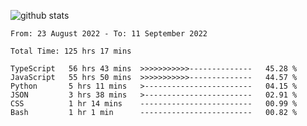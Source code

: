 ![github stats](https://github-readme-stats.vercel.app/api?username=realmahd1&show_icons=true&theme=codeSTACKr&hide_rank=true&count_private=true)

<!--START_SECTION:waka-->

```text
From: 23 August 2022 - To: 11 September 2022

Total Time: 125 hrs 17 mins

TypeScript   56 hrs 43 mins  >>>>>>>>>>>--------------   45.28 %
JavaScript   55 hrs 50 mins  >>>>>>>>>>>--------------   44.57 %
Python       5 hrs 11 mins   >------------------------   04.15 %
JSON         3 hrs 38 mins   >------------------------   02.91 %
CSS          1 hr 14 mins    -------------------------   00.99 %
Bash         1 hr 1 min      -------------------------   00.82 %
```

<!--END_SECTION:waka-->
